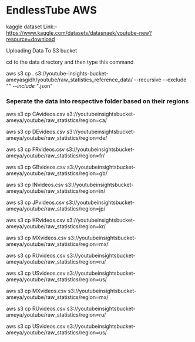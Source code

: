 # EndlessTube AWS

kaggle dataset Link:- https://www.kaggle.com/datasets/datasnaek/youtube-new?resource=download

Uploading Data To S3 bucket

cd to the data directory and then type this command

aws s3 cp . s3://youtube-insights-bucket-ameyasgidh/youtube/raw_statistics_reference_data/ --recursive --exclude "*" --include "*.json"

### Seperate the data into respective folder based on their regions
aws s3 cp CAvideos.csv s3://youtubeinsightsbucket-ameya/youtube/raw_statistics/region=ca/

aws s3 cp DEvideos.csv s3://youtubeinsightsbucket-ameya/youtube/raw_statistics/region=de/

aws s3 cp FRvideos.csv s3://youtubeinsightsbucket-ameya/youtube/raw_statistics/region=fr/

aws s3 cp GBvideos.csv s3://youtubeinsightsbucket-ameya/youtube/raw_statistics/region=gb/

aws s3 cp INvideos.csv s3://youtubeinsightsbucket-ameya/youtube/raw_statistics/region=in/

aws s3 cp JPvideos.csv s3://youtubeinsightsbucket-ameya/youtube/raw_statistics/region=jp/

aws s3 cp KRvideos.csv s3://youtubeinsightsbucket-ameya/youtube/raw_statistics/region=kr/

aws s3 cp MXvideos.csv s3://youtubeinsightsbucket-ameya/youtube/raw_statistics/region=mx/

aws s3 cp RUvideos.csv s3://youtubeinsightsbucket-ameya/youtube/raw_statistics/region=ru/

aws s3 cp USvideos.csv s3://youtubeinsightsbucket-ameya/youtube/raw_statistics/region=us/

aws s3 cp MXvideos.csv s3://youtubeinsightsbucket-ameya/youtube/raw_statistics/region=mx/

aws s3 cp RUvideos.csv s3://youtubeinsightsbucket-ameya/youtube/raw_statistics/region=ru/

aws s3 cp USvideos.csv s3://youtubeinsightsbucket-ameya/youtube/raw_statistics/region=us/
